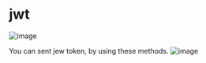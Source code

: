 # jwt
![image](https://user-images.githubusercontent.com/44992984/216511040-0797541b-e4a7-4b34-9366-2212d1336a9d.png)


You can sent jew token, by using these methods. 
![image](https://user-images.githubusercontent.com/44992984/216511251-8763ea5b-9401-406c-b25b-e759456cead1.png)
